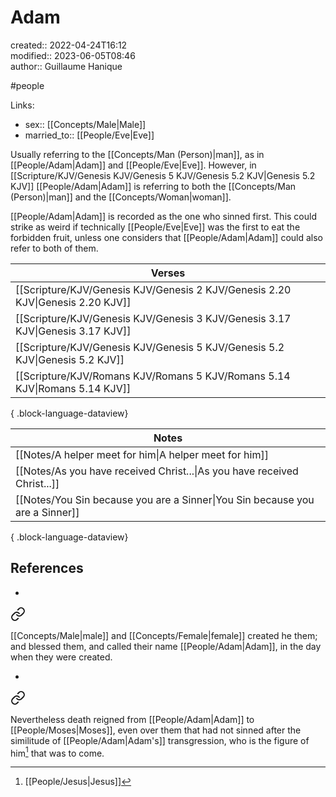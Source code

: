 # Adam

created:: 2022-04-24T16:12  
modified:: 2023-06-05T08:46  
author:: Guillaume Hanique

#people

Links:

- sex:: [[Concepts/Male\|Male]]
- married_to:: [[People/Eve\|Eve]]

Usually referring to the [[Concepts/Man (Person)\|man]], as in [[People/Adam\|Adam]] and [[People/Eve\|Eve]]. However, in [[Scripture/KJV/Genesis KJV/Genesis 5 KJV/Genesis 5.2 KJV\|Genesis 5.2 KJV]] [[People/Adam\|Adam]] is referring to both the [[Concepts/Man (Person)\|man]] and the [[Concepts/Woman\|woman]].

[[People/Adam\|Adam]] is recorded as the one who sinned first. This could strike as weird if technically [[People/Eve\|Eve]] was the first to eat the forbidden fruit, unless one considers that [[People/Adam\|Adam]] could also refer to both of them.

| Verses                                                                            |
| --------------------------------------------------------------------------------- |
| [[Scripture/KJV/Genesis KJV/Genesis 2 KJV/Genesis 2.20 KJV\|Genesis 2.20 KJV]] |
| [[Scripture/KJV/Genesis KJV/Genesis 3 KJV/Genesis 3.17 KJV\|Genesis 3.17 KJV]] |
| [[Scripture/KJV/Genesis KJV/Genesis 5 KJV/Genesis 5.2 KJV\|Genesis 5.2 KJV]]   |
| [[Scripture/KJV/Romans KJV/Romans 5 KJV/Romans 5.14 KJV\|Romans 5.14 KJV]]     |

{ .block-language-dataview}

| Notes                                                                           |
| ------------------------------------------------------------------------------- |
| [[Notes/A helper meet for him\|A helper meet for him]]                       |
| [[Notes/As you have received Christ...\|As you have received Christ...]]     |
| [[Notes/You Sin because you are a Sinner\|You Sin because you are a Sinner]] |

{ .block-language-dataview}

## References

- 
<div class="transclusion internal-embed is-loaded"><a class="markdown-embed-link" href="/scripture/kjv/genesis-kjv/genesis-5-kjv/genesis-5-2-kjv/" aria-label="Open link"><svg xmlns="http://www.w3.org/2000/svg" width="24" height="24" viewBox="0 0 24 24" fill="none" stroke="currentColor" stroke-width="2" stroke-linecap="round" stroke-linejoin="round" class="svg-icon lucide-link"><path d="M10 13a5 5 0 0 0 7.54.54l3-3a5 5 0 0 0-7.07-7.07l-1.72 1.71"></path><path d="M14 11a5 5 0 0 0-7.54-.54l-3 3a5 5 0 0 0 7.07 7.07l1.71-1.71"></path></svg></a><div class="markdown-embed">



[[Concepts/Male\|male]] and [[Concepts/Female\|female]] created he them; and blessed them, and called their name [[People/Adam\|Adam]], in the day when they were created.


</div></div>

- 
<div class="transclusion internal-embed is-loaded"><a class="markdown-embed-link" href="/scripture/kjv/romans-kjv/romans-5-kjv/romans-5-14-kjv/" aria-label="Open link"><svg xmlns="http://www.w3.org/2000/svg" width="24" height="24" viewBox="0 0 24 24" fill="none" stroke="currentColor" stroke-width="2" stroke-linecap="round" stroke-linejoin="round" class="svg-icon lucide-link"><path d="M10 13a5 5 0 0 0 7.54.54l3-3a5 5 0 0 0-7.07-7.07l-1.72 1.71"></path><path d="M14 11a5 5 0 0 0-7.54-.54l-3 3a5 5 0 0 0 7.07 7.07l1.71-1.71"></path></svg></a><div class="markdown-embed">



Nevertheless death reigned from [[People/Adam\|Adam]] to [[People/Moses\|Moses]], even over them that had not sinned after the similitude of [[People/Adam\|Adam's]] transgression, who is the figure of him[^1] that was to come.


[^1]: [[People/Jesus\|Jesus]]


</div></div>

